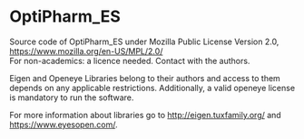 # OptiPharm_ES

Source code of OptiPharm_ES under Mozilla Public License Version 2.0, https://www.mozilla.org/en-US/MPL/2.0/  
For non-academics: a licence needed. Contact with the authors.

Eigen and Openeye Libraries belong to their authors and access to them depends on any applicable restrictions.
Additionally, a valid openeye license is mandatory to run the software.

For more information about libraries go to http://eigen.tuxfamily.org/ and https://www.eyesopen.com/.
